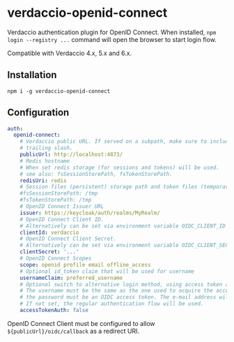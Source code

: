 # verdaccio-openid-connect

Verdaccio authentication plugin for OpenID Connect. When installed,
`npm login --registry ...` command will open the browser to start login flow.

Compatible with Verdaccio 4.x, 5.x and 6.x.

## Installation

    npm i -g verdaccio-openid-connect

## Configuration

```yaml
auth:
  openid-connect:
    # Verdaccio public URL. If served on a subpath, make sure to include a
    # trailing slash.
    publicUrl: http://localhost:4873/
    # Redis hostname
    # When set redis storage (for sessions and tokens) will be used.
    # see also: fsSessionStorePath, fsTokenStorePath.
    redisUri: redis
    # Session files (persistent) storage path and token files (temporary for short-lived files) storage path: will be used if redisUri not set
    #fsSessionStorePath: /tmp
    #fsTokenStorePath: /tmp
    # OpenID Connect Issuer URL
    issuer: https://keycloak/auth/realms/MyRealm/
    # OpenID Connect Client ID.
    # Alternatively can be set via environment variable OIDC_CLIENT_ID
    clientId: verdaccio
    # OpenID Connect Client Secret.
    # Alternatively can be set via environment variable OIDC_CLIENT_SECRET
    clientSecret: '...'
    # OpenID Connect Scopes
    scope: openid profile email offline_access
    # Optional id_token claim that will be used for username
    usernameClaim: preferred_username
    # Optional switch to alternative login method, using access token as password.
    # The username must be the same as the one used to acquire the access token,
    # the password must be an OIDC access token. The e-mail address will be ignored.
    # If not set, the regular authentication flow will be used.
    accessTokenAuth: false
```

OpenID Connect Client must be configured to allow `${publicUrl}/oidc/callback`
as a redirect URI.
